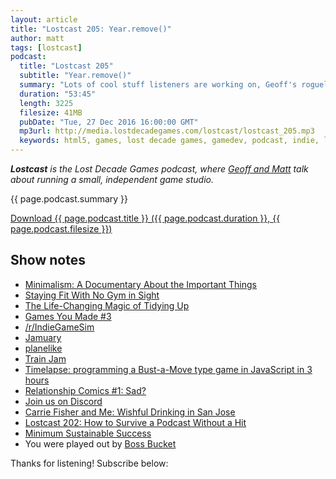 ```yaml
---
layout: article
title: "Lostcast 205: Year.remove()"
author: matt
tags: [lostcast]
podcast:
  title: "Lostcast 205"
  subtitle: "Year.remove()"
  summary: "Lots of cool stuff listeners are working on, Geoff's roguelike hack, and the viability of small Steam games."
  duration: "53:45"
  length: 3225
  filesize: 41MB
  pubDate: "Tue, 27 Dec 2016 16:00:00 GMT"
  mp3url: http://media.lostdecadegames.com/lostcast/lostcast_205.mp3
  keywords: html5, games, lost decade games, gamedev, podcast, indie, lostcast
---
```

_**Lostcast** is the Lost Decade Games podcast, where [Geoff and Matt](/about/) talk about running a small, independent game studio._

{{ page.podcast.summary }}

<a class="download-podcast" href="{{ page.podcast.mp3url }}">
	Download {{ page.podcast.title }} ({{ page.podcast.duration }}, {{ page.podcast.filesize }})
</a>

## Show notes

* [Minimalism: A Documentary About the Important Things](https://minimalismfilm.com/)
* [Staying Fit With No Gym in Sight](http://www.mrmoneymustache.com/2016/12/13/staying-fit-with-no-gym-in-sight/)
* [The Life-Changing Magic of Tidying Up](http://tidyingup.com/)
* [Games You Made #3](https://www.youtube.com/watch?v=mv3_v3MAzUY)
* [/r/IndieGameSim](https://www.reddit.com/r/IndieGameSim/)
* [Jamuary](https://itch.io/jam/jamuary)
* [planelike](https://github.com/geoffb/planelike)
* [Train Jam](http://trainjam.com/)
* [Timelapse: programming a Bust-a-Move type game in JavaScript in 3 hours ](https://www.youtube.com/watch?v=JOmhGfGyD9w)
* [Relationship Comics #1: Sad?](http://hotcomicsforcoolpeople.tumblr.com/post/123990818632)
* [Join us on Discord](https://discord.gg/jNHav65)
* [Carrie Fisher and Me: Wishful Drinking in San Jose](https://www.flickr.com/photos/matthackett/2727712300/)
* [Lostcast 202: How to Survive a Podcast Without a Hit](http://www.lostdecadegames.com/lostcast-202/)
* [Minimum Sustainable Success](http://www.lostgarden.com/2015/04/minimum-sustainable-success.html)
* You were played out by [Boss Bucket](https://joshuamorse.bandcamp.com/track/bossa-bucket)

Thanks for listening! Subscribe below:
